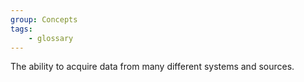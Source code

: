 ```yaml
---
group: Concepts
tags:
    - glossary
---
```

The ability to acquire data from many different systems and sources.